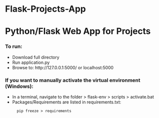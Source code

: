 # Flask-Projects-App

<h1>Python/Flask Web App for Projects</h1>

<h3>To run:</h3>
  <ul>
    <li>Download full directory</li>
    <li>Run application.py</li>
    <li>Browse to: http://127.0.0.1:5000/ or localhost:5000</li>
  </ul>

<h3>If you want to manually activate the virtual environment (Windows):</h3>
  <ul>
    <li>In a terminal, navigate to the folder > flask-env > scripts > activate.bat</li>
    <li>Packages/Requirements are listed in requirements.txt:<br>
      
      pip freeze > requirements
        
   </li>
   </ul>

